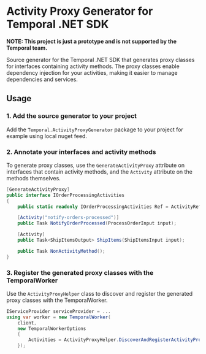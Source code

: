 # Activity Proxy Generator for Temporal .NET SDK

**NOTE: This project is just a prototype and is not supported by the Temporal team.**

Source generator for the Temporal .NET SDK that generates proxy classes for interfaces containing activity methods.
The proxy classes enable dependency injection for your activities, making it easier to manage dependencies and services.


## Usage

### 1. Add the source generator to your project

Add the `Temporal.ActivityProxyGenerator` package to your project for example using local nuget feed.

### 2. Annotate your interfaces and activity methods

To generate proxy classes, use the `GenerateActivityProxy` attribute on interfaces that contain activity methods, and the `Activity` attribute on the methods themselves.

```csharp
[GenerateActivityProxy]
public interface IOrderProcessingActivities
{
    public static readonly IOrderProcessingActivities Ref = ActivityRefs.Create<IOrderProcessingActivities>();

    [Activity("notify-orders-processed")]
    public Task NotifyOrderProcessed(ProcessOrderInput input);

    [Activity]
    public Task<ShipItemsOutput> ShipItems(ShipItemsInput input);

    public Task NonActivityMethod();
}
```

### 3. Register the generated proxy classes with the TemporalWorker

Use the `ActivityProxyHelper` class to discover and register the generated proxy classes with the TemporalWorker.

```csharp
IServiceProvider serviceProvider = ...
using var worker = new TemporalWorker(
    client,
    new TemporalWorkerOptions
    {
        Activities = ActivityProxyHelper.DiscoverAndRegisterActivityProxies(serviceProvider).ToList(),
    });
```